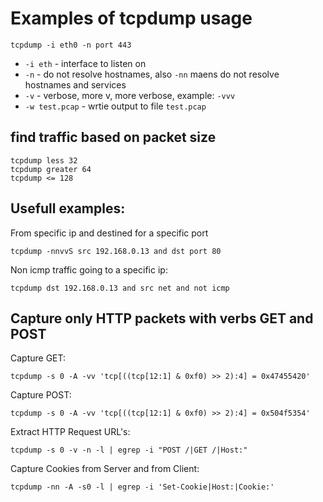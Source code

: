 # Examples of tcpdump usage

```
tcpdump -i eth0 -n port 443
```
* `-i eth` - interface to listen on
* `-n` - do not resolve hostnames, also `-nn` maens do not resolve hostnames and services
* `-v` - verbose, more v, more verbose, example: `-vvv`
* `-w test.pcap` - wrtie output to file `test.pcap`

## find traffic based on packet size
```
tcpdump less 32
tcpdump greater 64
tcpdump <= 128
```

## Usefull examples:

From specific ip and destined for a specific port
```
tcpdump -nnvvS src 192.168.0.13 and dst port 80
```

Non icmp traffic going to a specific ip:
```
tcpdump dst 192.168.0.13 and src net and not icmp
```


## Capture only HTTP packets with verbs GET and POST
Capture GET:
```
tcpdump -s 0 -A -vv 'tcp[((tcp[12:1] & 0xf0) >> 2):4] = 0x47455420'
```
Capture POST:
```
tcpdump -s 0 -A -vv 'tcp[((tcp[12:1] & 0xf0) >> 2):4] = 0x504f5354'
```

Extract HTTP Request URL's:
```
tcpdump -s 0 -v -n -l | egrep -i "POST /|GET /|Host:"
```

Capture Cookies from Server and from Client:
```
tcpdump -nn -A -s0 -l | egrep -i 'Set-Cookie|Host:|Cookie:'
```